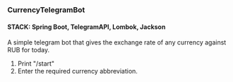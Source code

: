 ### CurrencyTelegramBot
#### STACK: Spring Boot, TelegramAPI, Lombok, Jackson

A simple telegram bot that gives the exchange rate of any currency against RUB for today.
1. Print "/start"
2. Enter the required currency abbreviation.
